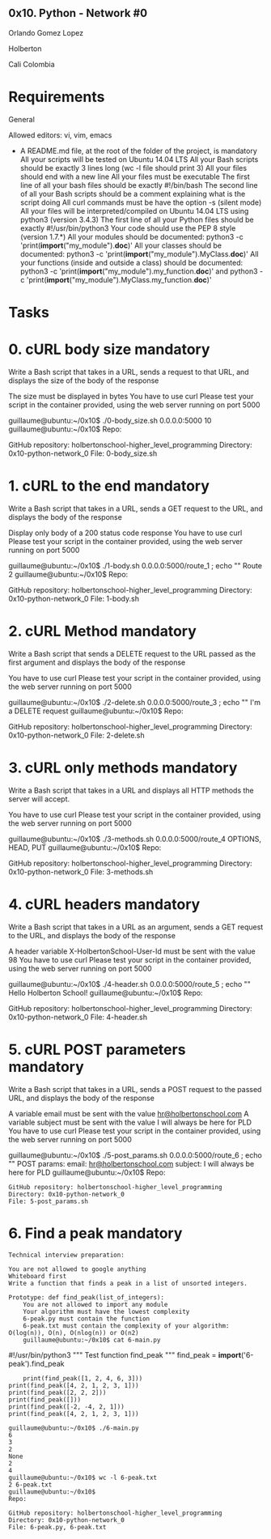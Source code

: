 ## 0x10. Python - Network #0

Orlando Gomez Lopez

Holberton

Cali Colombia

# Requirements

General

Allowed editors: vi, vim, emacs
- A README.md file, at the root of the folder of the project, is mandatory
All your scripts will be tested on Ubuntu 14.04 LTS
All your Bash scripts should be exactly 3 lines long (wc -l file should print 3)
	All your files should end with a new line
	All your files must be executable
	The first line of all your bash files should be exactly #!/bin/bash
	The second line of all your Bash scripts should be a comment explaining what is the script doing
	All curl commands must be have the option -s (silent mode)
	All your files will be interpreted/compiled on Ubuntu 14.04 LTS using python3 (version 3.4.3)
	The first line of all your Python files should be exactly #!/usr/bin/python3
	Your code should use the PEP 8 style (version 1.7.*)
	All your modules should be documented: python3 -c 'print(__import__("my_module").__doc__)'
	All your classes should be documented: python3 -c 'print(__import__("my_module").MyClass.__doc__)'
	All your functions (inside and outside a class) should be documented: python3 -c 'print(__import__("my_module").my_function.__doc__)' and python3 -c 'print(__import__("my_module").MyClass.my_function.__doc__)'

# Tasks

# 0. cURL body size mandatory

Write a Bash script that takes in a URL, sends a request to that URL, and displays the size of the body of the response

The size must be displayed in bytes
You have to use curl
Please test your script in the container provided, using the web server running on port 5000

guillaume@ubuntu:~/0x10$ ./0-body_size.sh 0.0.0.0:5000
10
guillaume@ubuntu:~/0x10$ 
Repo:

GitHub repository: holbertonschool-higher_level_programming
Directory: 0x10-python-network_0
File: 0-body_size.sh

# 1. cURL to the end mandatory

Write a Bash script that takes in a URL, sends a GET request to the URL, and displays the body of the response

Display only body of a 200 status code response
You have to use curl
Please test your script in the container provided, using the web server running on port 5000

guillaume@ubuntu:~/0x10$ ./1-body.sh 0.0.0.0:5000/route_1 ; echo ""
Route 2
guillaume@ubuntu:~/0x10$ 
Repo:

GitHub repository: holbertonschool-higher_level_programming
Directory: 0x10-python-network_0
File: 1-body.sh

# 2. cURL Method mandatory

Write a Bash script that sends a DELETE request to the URL passed as the first argument and displays the body of the response

You have to use curl
Please test your script in the container provided, using the web server running on port 5000

guillaume@ubuntu:~/0x10$ ./2-delete.sh 0.0.0.0:5000/route_3 ; echo ""
I'm a DELETE request
guillaume@ubuntu:~/0x10$ 
Repo:

GitHub repository: holbertonschool-higher_level_programming
Directory: 0x10-python-network_0
File: 2-delete.sh

# 3. cURL only methods mandatory

Write a Bash script that takes in a URL and displays all HTTP methods the server will accept.

You have to use curl
Please test your script in the container provided, using the web server running on port 5000

guillaume@ubuntu:~/0x10$ ./3-methods.sh 0.0.0.0:5000/route_4
OPTIONS, HEAD, PUT
guillaume@ubuntu:~/0x10$ 
Repo:

GitHub repository: holbertonschool-higher_level_programming
Directory: 0x10-python-network_0
File: 3-methods.sh

# 4. cURL headers mandatory

Write a Bash script that takes in a URL as an argument, sends a GET request to the URL, and displays the body of the response

A header variable X-HolbertonSchool-User-Id must be sent with the value 98
You have to use curl
Please test your script in the container provided, using the web server running on port 5000

guillaume@ubuntu:~/0x10$ ./4-header.sh 0.0.0.0:5000/route_5 ; echo ""
Hello Holberton School!
guillaume@ubuntu:~/0x10$ 
Repo:

GitHub repository: holbertonschool-higher_level_programming
Directory: 0x10-python-network_0
File: 4-header.sh

# 5. cURL POST parameters mandatory

Write a Bash script that takes in a URL, sends a POST request to the passed URL, and displays the body of the response

A variable email must be sent with the value hr@holbertonschool.com
A variable subject must be sent with the value I will always be here for PLD
You have to use curl
Please test your script in the container provided, using the web server running on port 5000

guillaume@ubuntu:~/0x10$ ./5-post_params.sh 0.0.0.0:5000/route_6 ; echo ""
POST params:
    email: hr@holbertonschool.com
        subject: I will always be here for PLD
	guillaume@ubuntu:~/0x10$ 
	Repo:

	GitHub repository: holbertonschool-higher_level_programming
	Directory: 0x10-python-network_0
	File: 5-post_params.sh

# 6. Find a peak mandatory

	Technical interview preparation:

	You are not allowed to google anything
	Whiteboard first
	Write a function that finds a peak in a list of unsorted integers.

	Prototype: def find_peak(list_of_integers):
		You are not allowed to import any module
		Your algorithm must have the lowest complexity
		6-peak.py must contain the function
		6-peak.txt must contain the complexity of your algorithm: O(log(n)), O(n), O(nlog(n)) or O(n2)
		guillaume@ubuntu:~/0x10$ cat 6-main.py
#!/usr/bin/python3
		""" Test function find_peak """
		find_peak = __import__('6-peak').find_peak

		print(find_peak([1, 2, 4, 6, 3]))
	print(find_peak([4, 2, 1, 2, 3, 1]))
	print(find_peak([2, 2, 2]))
	print(find_peak([]))
	print(find_peak([-2, -4, 2, 1]))
	print(find_peak([4, 2, 1, 2, 3, 1]))

	guillaume@ubuntu:~/0x10$ ./6-main.py
	6
	3
	2
	None
	2
	4
	guillaume@ubuntu:~/0x10$ wc -l 6-peak.txt 
	2 6-peak.txt
	guillaume@ubuntu:~/0x10$ 
	Repo:

	GitHub repository: holbertonschool-higher_level_programming
	Directory: 0x10-python-network_0
	File: 6-peak.py, 6-peak.txt
